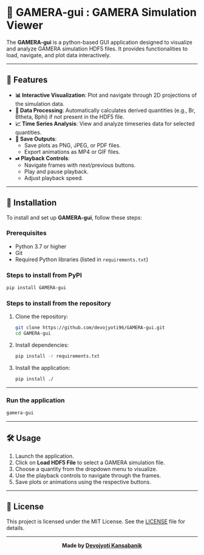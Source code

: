 
# 🚀 GAMERA-gui : GAMERA Simulation Viewer

The **GAMERA-gui** is a python-based GUI application designed to visualize and analyze GAMERA simulation HDF5 files. It provides functionalities to load, navigate, and plot data interactively.

---

## 🌟 Features

- **📊 Interactive Visualization**: Plot and navigate through 2D projections of the simulation data.
- **🧮 Data Processing**: Automatically calculates derived quantities (e.g., Br, Btheta, Bphi) if not present in the HDF5 file.
- **📈 Time Series Analysis**: View and analyze timeseries data for selected quantities.
- **💾 Save Outputs**:
  - Save plots as PNG, JPEG, or PDF files.
  - Export animations as MP4 or GIF files.
- **⏯ Playback Controls**:
  - Navigate frames with next/previous buttons.
  - Play and pause playback.
  - Adjust playback speed.

---

## 🚀 Installation

To install and set up **GAMERA-gui**, follow these steps:

### Prerequisites
- Python 3.7 or higher
- Git
- Required Python libraries (listed in `requirements.txt`)

### Steps to install from PyPI
   ```bash
   pip install GAMERA-gui
   ```

### Steps to install from the repository

1. Clone the repository:
   ```bash
   git clone https://github.com/devojyoti96/GAMERA-gui.git
   cd GAMERA-gui
   ```

2. Install dependencies:
   ```bash
   pip install -r requirements.txt
   ```

3. Install the application:
   ```bash
   pip install ./
   ``` 
---

### Run the application
   ```bash
   gamera-gui
   ```
---

## 🛠 Usage

1. Launch the application.
2. Click on **Load HDF5 File** to select a GAMERA simulation file.
3. Choose a quantity from the dropdown menu to visualize.
4. Use the playback controls to navigate through the frames.
5. Save plots or animations using the respective buttons.

---

## 📄 License

This project is licensed under the MIT License. See the [LICENSE](LICENSE) file for details.

---

<p align="center">
  <b>Made by <a href="https://github.com/devojyoti96">Devojyoti Kansabanik</b>
</p>
